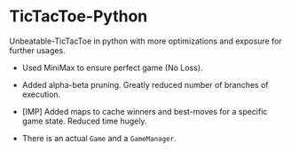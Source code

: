 # TicTacToe-Python
Unbeatable-TicTacToe in python with more optimizations and exposure for further usages.

* Used MiniMax to ensure perfect game (No Loss).
* Added alpha-beta pruning. Greatly reduced number of branches of execution.
* [IMP] Added maps to cache winners and best-moves for a specific game state. Reduced time hugely.

* There is an actual ```Game``` and a ```GameManager```.